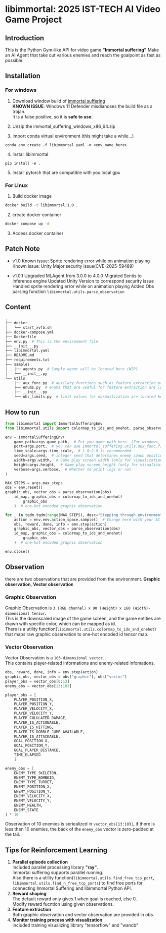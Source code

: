# libimmortal: 2025 IST-TECH AI Video Game Project

## Introduction
This is the Python Gym-like API for video game **"Immortal suffering"**
Make an AI Agent that take out various enemies and reach the goalpoint as fast as possible.

## Installation

### For windows

1. Download window build of [immortal suffering](https://github.com/ist-tech-AI-games/immortal_suffering/releases/download/v.1.0.1/immortal_suffering_windows_x86_64.zip)  
**KNOWN ISSUE**: Windows 11 Defender misdianoses the build file as a trojan.  
It is a false positive, so it is **safe to use**. 

2. Unzip the immortal_suffering_windows_x86_64.zip

3. Import conda virtual environment (this might take a while...)
```
conda env create -f libimmortal.yaml -n <env_name_here>
```

4. Install libimmortal
```
pip install -e .
```

5. Install pytorch that are compatible with you local gpu

### For Linux
1. Build docker image
```sh
docker build -t libimmortal:1.0 .
```

2. create docker container
```sh
docker compose up -d
```

3. Access docker container
## Patch Note
- v1.0
Known issue: Sprite rendering error while on animation playing
Known issue: Unity Major security issue(CVE-2025-59489)

- v1.0.1
Upgraded MLAgent from 3.0.0 to 4.0.0
Migrated Sentis to Inference engine
Updated Unity Version to correspond security issue
Handled sprite rendering error while on animation playing
Added Obs parsing function ```libimmortal.utils.parse_observation```

## Content
```sh
.
├── docker
│   └── start_xvfb.sh
├── docker-compose.yml
├── Dockerfile
├── env.py  # This is the environment file
├── __init__.py
├── libimmortal.yaml
├── README.md
├── requirements.txt
├── samples
│   ├── agents.py  # Sample agent will be located here (WIP)
│   └── __init__.py
└── utils
    ├── aux_func.py  # auxilary functions such as feature extraction or finding free ports are located here
    ├── enums.py  # enums that are useful for feature extraction are located here
    ├── __init__.py
    └── obs_limits.py  # limit values for normailization are located here
```
## How to run
```python
from libimmortal import ImmortalSufferingEnv
from libimmortal.utils import colormap_to_ids_and_onehot, parse_observation

env = ImmortalSufferingEnv(
    game_path=args.game_path,  # Put you game path here. (For windows, <path -for-Immortal Suffering.exe>. For linux, <path-for immortal_suffering_linux_build.x86_64>)
    port=args.port,  # you can use immortal_suffering.utils.aux_func.find_free_tcp_port() to find free usable port 
    time_scale=args.time_scale,  # 1.0~2.0 is recommended
    seed=args.seed,  # integer seed that determines enemy spawn position and type
    width=args.width,  # Game play screen width (only for visualization)
    height=args.height,  # Game play screen height (only for visualization)
    verbose=args.verbose,  # Whether to print logs or not
)

MAX_STEPS = args.max_steps
obs = env.reset()
graphic_obs, vector_obs = parse_observation(obs)
    id_map, graphic_obs = colormap_to_ids_and_onehot(
        graphic_obs
    )  # one-hot encoded graphic observation

for _ in tqdm.tqdm(range(MAX_STEPS), desc="Stepping through environment"):
    action = env.env.action_space.sample()  # Change here with your AI agent
    obs, reward, done, info = env.step(action)
    graphic_obs, vector_obs = parse_observation(obs)
    id_map, graphic_obs = colormap_to_ids_and_onehot(
        graphic_obs
    )  # one-hot encoded graphic observation

env.close()
```

## Observation
there are two observations that are provided from the environment.
**Graphic observation**, **Vector observation**

### Graphic Observation
Graphic Observation is ```3 (RGB channel) x 90 (Height) x 160 (Width)-dimensional tensor```.  
This is the downscaled image of the game screen, and the game entities are drawn with specific color, which can be mapped as id.  
There is a utility function(```libimmortal.utils.colormap_to_ids_and_onehot```) that maps raw graphic observation to one-hot encoded id tensor map.

### Vector Observation
Vector Observation is a ```103-dimensional vector```.  
This contains player-related informations and enemy-related infomations.  

```python
obs, reward, done, info = env.step(action)
graphic_obs, vector_obs = obs["graphic"], obs["vector"]
player_obs = vector_obs[0:13]
enemy_obs = vector_obs[13:103]

player_obs = [
    PLAYER_POSITION_X, 
    PLAYER_POSITION_Y, 
    PLAYER_VELOCITY_X, 
    PLAYER_VELOCITY_Y,
    PLAYER_CULULATED_DAMAGE,
    PLAYER_IS_ACTIONABLE,
    PLAYER_IS_HITTING,
    PLAYER_IS_DOBBLE_JUMP_AVAILABLE,
    PLAYER_IS_ATTACKABLE,
    GOAL_POSITION_X,
    GOAL_POSITION_Y,
    GOAL_PLAYER_DISTANCE,
    TIME_ELAPSED
    ]

enemy_obs = [
    ENEMY_TYPE_SKELETON,
    ENEMY_TYPE_BOMBKID,
    ENEMY_TYPE_TURRET,
    ENEMY_POSITION_X,
    ENEMY_POSITION_Y,
    ENEMY_VELOCITY_X,
    ENEMY_VELOCITY_Y,
    ENEMY_HEALTH,
    ENEMY_STATE
] * 10
```

Observation of 10 enemies is seriealized in ```vector_obs[13:103]```, if there is less then 10 enemies, the back of the ```enemy_obs``` vector is zero-padded at the tail.


## Tips for Reinforcement Learning
1. **Parallel episode collection**  
Included parallel processing library **"ray"**.  
Immortal suffering supports parallel running.  
Also there is a utility function(```libimmortal.utils.find_free_tcp_port```, ```libimmortal.utils.find_n_free_tcp_ports```) to find free ports for connecting Immortal Suffering and libimmortal Python API.
2. **Reward shaping**  
The default reward only gives 1 when goal is reached, else 0.  
Modify reward fucntion using given observations.
3. **Feature extraction**  
Both graphic observation and vector observation are provided in obs.
4. **Monitor training process with visualization**  
Included training visualizing library "tensorflow" and "wandb"